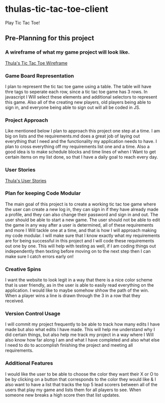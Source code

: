 # thulas-tic-tac-toe-client
Play Tic Tac Toe!

## Pre-Planning for this project

### A wireframe of what my game project will look like.

[Thula's Tic Tac Toe Wireframe](https://i.imgur.com/gaPzvbl.jpg)

### Game Board Representation

I plan to represent the tic tac toe game using a table. The table will have thre <tr> tags to seperate each row, since a tic tac toe game has 3 rows. In javascript I Will select these elements and additional selectors to represent this game. Also all of the creating new players, old players being able to sign in, and everyone being able to sign out will all be coded in JS.

### Project Approach

Like mentioned below I plan to approach this project one step at a time. I am big on lists and the requirements.md does a great job of laying out everything that I need and the functionality my application needs to have. I plan to cross everything off my requirements list one and a time. Also a good idea is to make schedule blocks and time lines of when I Want to get certain items on my list done, so that I have a daily goal to reach every day.

### User Stories

[Thula's User Stories](https://i.imgur.com/oMkMKQX.jpg)

### Plan for keeping Code Modular

The main goal of this project is to create a working tic tac toe game where the user can create a new log in, they can sign in if they have already made a profile, and they can also change their password and sign in and out. The user should be able to start a new game. The user should not be able to edit the game in any way after a user is determined, all of these requirements and more I Will tackle one at a time, and that is how I will approach making my code modular. I will make sure that I know exactly what my requirements are for being successful in this project and I will code these requirements out one by one. This will help with testing as well, if I am coding things out independently then texting before moving on to the next step then I can make sure I catch errors early on!

### Creative Spins

I want the website to look legit in a way that there is a nice color scheme that is user friendly, as in the user is able to easily read everything on the application. I would like to maybe somehow shhow the path of the win. When a player wins a line is drawn through the 3 in a row that they received.

### Version Control Usage

I will commit my project frequently to be able to track how many edits I have made but also what edits I have made. This will help me understand why I did certain things, but also help me track my project in a way where I Will also know how far along I am and what I have completed and also what else I need to do to accomplish finishing the project and meeting all requirements.

### Additional Features

I would like the user to be able to choose the color they want their X or O to be by clicking on a button that corresponds to the color they would like & I also want to have a list that tracks the top 5 lead scorers between all of the users that play my game and lists them for all players to see. When someone new breaks a high score then that list updates.

